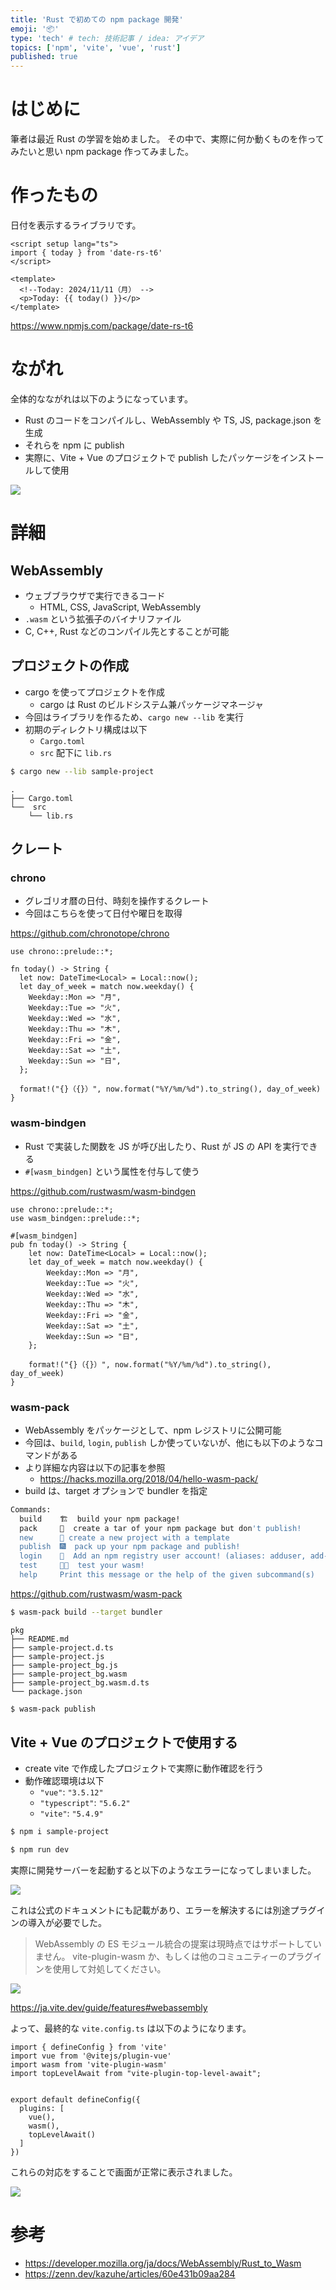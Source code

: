 ```yaml
---
title: 'Rust で初めての npm package 開発'
emoji: '📦'
type: 'tech' # tech: 技術記事 / idea: アイデア
topics: ['npm', 'vite', 'vue', 'rust']
published: true
---
```


# はじめに

筆者は最近 Rust の学習を始めました。
その中で、実際に何か動くものを作ってみたいと思い npm package 作ってみました。

# 作ったもの

日付を表示するライブラリです。

```vue
<script setup lang="ts">
import { today } from 'date-rs-t6'
</script>

<template>
  <!--Today: 2024/11/11（月） -->
  <p>Today: {{ today() }}</p>
</template>
```

https://www.npmjs.com/package/date-rs-t6

# ながれ

全体的なながれは以下のようになっています。

- Rust のコードをコンパイルし、WebAssembly や TS, JS, package.json を生成
- それらを npm に publish
- 実際に、Vite + Vue のプロジェクトで publish したパッケージをインストールして使用

![](https://storage.googleapis.com/zenn-user-upload/1b8cc5a098de-20241110.png)

# 詳細

## WebAssembly

- ウェブブラウザで実行できるコード
  - HTML, CSS, JavaScript, WebAssembly
- `.wasm` という拡張子のバイナリファイル
- C, C++, Rust などのコンパイル先とすることが可能

## プロジェクトの作成

- cargo を使ってプロジェクトを作成
  - cargo は Rust のビルドシステム兼パッケージマネージャ
- 今回はライブラリを作るため、`cargo new --lib` を実行
- 初期のディレクトリ構成は以下
  - `Cargo.toml`
  - `src` 配下に `lib.rs`

```zsh
$ cargo new --lib sample-project
```

```
.
├── Cargo.toml
└──  src
    └── lib.rs
```

## クレート

### chrono

- グレゴリオ暦の日付、時刻を操作するクレート
- 今回はこちらを使って日付や曜日を取得

https://github.com/chronotope/chrono

```rust: src/lib.rs
use chrono::prelude::*;

fn today() -> String {
  let now: DateTime<Local> = Local::now();
  let day_of_week = match now.weekday() {
    Weekday::Mon => "月",
    Weekday::Tue => "火",
    Weekday::Wed => "水",
    Weekday::Thu => "木",
    Weekday::Fri => "金",
    Weekday::Sat => "土",
    Weekday::Sun => "日",
  };

  format!("{}（{}）", now.format("%Y/%m/%d").to_string(), day_of_week)
}
```

### wasm-bindgen

- Rust で実装した関数を JS が呼び出したり、Rust が JS の API を実行できる
- `#[wasm_bindgen]` という属性を付与して使う

https://github.com/rustwasm/wasm-bindgen

```rust: src/lib.rs
use chrono::prelude::*;
use wasm_bindgen::prelude::*;

#[wasm_bindgen]
pub fn today() -> String {
    let now: DateTime<Local> = Local::now();
    let day_of_week = match now.weekday() {
        Weekday::Mon => "月",
        Weekday::Tue => "火",
        Weekday::Wed => "水",
        Weekday::Thu => "木",
        Weekday::Fri => "金",
        Weekday::Sat => "土",
        Weekday::Sun => "日",
    };

    format!("{}（{}）", now.format("%Y/%m/%d").to_string(), day_of_week)
}
```

### wasm-pack

- WebAssembly をパッケージとして、npm レジストリに公開可能
- 今回は、`build`, `login`, `publish` しか使っていないが、他にも以下のようなコマンドがある
- より詳細な内容は以下の記事を参照
  - https://hacks.mozilla.org/2018/04/hello-wasm-pack/
- build は、target オプションで bundler を指定

```zsh
Commands:
  build    🏗️  build your npm package!
  pack     🍱  create a tar of your npm package but don't publish!
  new      🐑 create a new project with a template
  publish  🎆  pack up your npm package and publish!
  login    👤  Add an npm registry user account! (aliases: adduser, add-user)
  test     👩‍🔬  test your wasm!
  help     Print this message or the help of the given subcommand(s)
```

https://github.com/rustwasm/wasm-pack

```zsh
$ wasm-pack build --target bundler
```

```
pkg
├── README.md
├── sample-project.d.ts
├── sample-project.js
├── sample-project_bg.js
├── sample-project_bg.wasm
├── sample-project_bg.wasm.d.ts
└── package.json
```

```zsh
$ wasm-pack publish
```

## Vite + Vue のプロジェクトで使用する

- create vite で作成したプロジェクトで実際に動作確認を行う
- 動作確認環境は以下
  - `"vue"`: `"3.5.12"`
  - `"typescript"`: `"5.6.2"`
  - `"vite"`: `"5.4.9"`

```zsh
$ npm i sample-project
```

```zsh
$ npm run dev
```

実際に開発サーバーを起動すると以下のようなエラーになってしまいました。

![](https://storage.googleapis.com/zenn-user-upload/92b86ddf365e-20241110.png)

これは公式のドキュメントにも記載があり、エラーを解決するには別途プラグインの導入が必要でした。

> WebAssembly の ES モジュール統合の提案は現時点ではサポートしていません。 vite-plugin-wasm か、もしくは他のコミュニティーのプラグインを使用して対処してください。

![](https://storage.googleapis.com/zenn-user-upload/751dcc2daee0-20241111.png)

https://ja.vite.dev/guide/features#webassembly

よって、最終的な `vite.config.ts` は以下のようになります。

```ts: vite.config.ts
import { defineConfig } from 'vite'
import vue from '@vitejs/plugin-vue'
import wasm from 'vite-plugin-wasm'
import topLevelAwait from "vite-plugin-top-level-await";


export default defineConfig({
  plugins: [
    vue(),
    wasm(),
    topLevelAwait()
  ]
})
```

これらの対応をすることで画面が正常に表示されました。

![](https://storage.googleapis.com/zenn-user-upload/816a33653c18-20241111.png)

# 参考

- https://developer.mozilla.org/ja/docs/WebAssembly/Rust_to_Wasm
- https://zenn.dev/kazuhe/articles/60e431b09aa284
